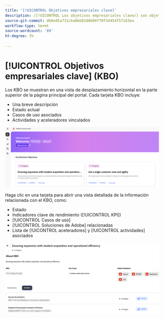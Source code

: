 ```yaml
---
title: '[!UICONTROL Objetivos empresariales clave]'
description: /[!UICONTROL Los objetivos empresariales clave/] son objetivos de alto nivel que un cliente intenta lograr mediante su asociación con Adobe.
source-git-commit: db8e85a731cba0bb8108690f70f34454f57163ea
workflow-type: tm+mt
source-wordcount: '89'
ht-degree: 3%

---
```



# [!UICONTROL Objetivos empresariales clave] (KBO)

Los KBO se muestran en una vista de desplazamiento horizontal en la parte superior de la página principal del portal. Cada tarjeta KBO incluye:

* Una breve descripción
* Estado actual
* Casos de uso asociados
* Actividades y aceleradores vinculados

![kbo-home-page](/help/adobe-success-portal/assets/kbo-home-page.png)

Haga clic en una tarjeta para abrir una vista detallada de la información relacionada con el KBO, como:

* Estado
* Indicadores clave de rendimiento ([!UICONTROL KPI])
* [!UICONTROL Casos de uso]
* [!UICONTROL Soluciones de Adobe] relacionadas
* Lista de [!UICONTROL aceleradores] y [!UICONTROL actividades] asociados

![about-kbo-example](/help/adobe-success-portal/assets/about-kbo-example.png)

